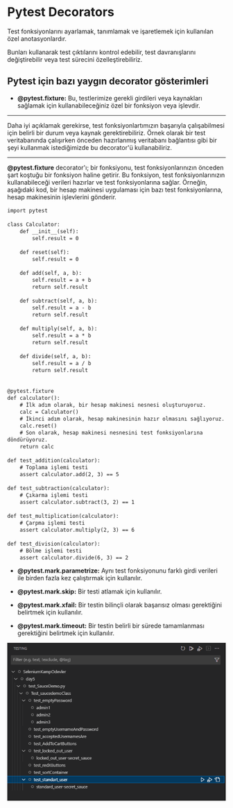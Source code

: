 #  Pytest Decorators
Test fonksiyonlarını ayarlamak, tanımlamak ve işaretlemek için kullanılan özel anotasyonlardır.

Bunları kullanarak test çıktılarını kontrol edebilir, test davranışlarını değiştirebilir veya test sürecini özelleştirebiliriz. 

## Pytest için bazı yaygın decorator gösterimleri

+ **@pytest.fixture:** Bu, testlerimize gerekli girdileri veya kaynakları sağlamak için kullanabileceğiniz özel bir fonksiyon veya işlevdir.
---
Daha iyi açıklamak gerekirse, test fonksiyonlartımızın başarıyla çalışabilmesi için belirli bir durum veya kaynak gerektirebiliriz. Örnek olarak bir test veritabanında çalışırken önceden hazırlanmış veritabanı bağlantısı gibi bir şeyi kullanmak istediğimizde bu decorator'ü kullanabiliriz.
 
---
**@pytest.fixture** decorator'ı; bir fonksiyonu, test fonksiyonlarınızın önceden şart koştuğu bir fonksiyon haline getirir. Bu fonksiyon, test fonksiyonlarınızın kullanabileceği verileri hazırlar ve test fonksiyonlarına sağlar. Örneğin, aşağıdaki kod, bir hesap makinesi uygulaması için bazı test fonksiyonlarına, hesap makinesinin işlevlerini gönderir.


``` 
import pytest

class Calculator:
    def __init__(self):
        self.result = 0

    def reset(self):
        self.result = 0

    def add(self, a, b):
        self.result = a + b
        return self.result

    def subtract(self, a, b):
        self.result = a - b
        return self.result

    def multiply(self, a, b):
        self.result = a * b
        return self.result

    def divide(self, a, b):
        self.result = a / b
        return self.result
    

@pytest.fixture
def calculator():
    # İlk adım olarak, bir hesap makinesi nesnesi oluşturuyoruz.
    calc = Calculator()
    # İkinci adım olarak, hesap makinesinin hazır olmasını sağlıyoruz.
    calc.reset()
    # Son olarak, hesap makinesi nesnesini test fonksiyonlarına döndürüyoruz.
    return calc

def test_addition(calculator):
    # Toplama işlemi testi
    assert calculator.add(2, 3) == 5

def test_subtraction(calculator):
    # Çıkarma işlemi testi
    assert calculator.subtract(3, 2) == 1

def test_multiplication(calculator):
    # Çarpma işlemi testi
    assert calculator.multiply(2, 3) == 6

def test_division(calculator):
    # Bölme işlemi testi
    assert calculator.divide(6, 3) == 2

```



+ **@pytest.mark.parametrize:** Aynı test fonksiyonunu farklı girdi verileri ile birden fazla kez çalıştırmak için kullanılır.

+ **@pytest.mark.skip:** Bir testi atlamak için kullanılır.

+ **@pytest.mark.xfail:** Bir testin bilinçli olarak başarısız olması gerektiğini belirtmek için kullanılır.

+ **@pytest.mark.timeout:** Bir testin belirli bir sürede tamamlanması gerektiğini belirtmek için kullanılır.

![TestinTab](https://raw.githubusercontent.com/abdulkadirozyurt/SeleniumKampOdevler/master/ssTestingTab.png)
